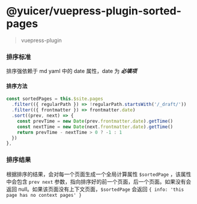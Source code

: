 # @yuicer/vuepress-plugin-sorted-pages

> vuepress-plugin

### 排序标准

排序强依赖于 md yaml 中的 date 属性，date 为 **_必填项_**

#### 排序方法

```js
const sortedPages = this.$site.pages
  .filter(({ regularPath }) => !regularPath.startsWith('/_draft/'))
  .filter(({ frontmatter }) => frontmatter.date)
  .sort((prev, next) => {
    const prevTime = new Date(prev.frontmatter.date).getTime()
    const nextTime = new Date(next.frontmatter.date).getTime()
    return prevTime - nextTime > 0 ? -1 : 1
  })
},
```

### 排序结果

根据排序的结果，会对每一个页面生成一个全局计算属性 `$sortedPage` ，该属性中会包含 `prev next` 参数，指向排序好的前一个页面，后一个页面。如果没有会返回 null。如果该页面没有上下文页面，`$sortedPage` 会返回 `{ info: 'this page has no context pages' }`
